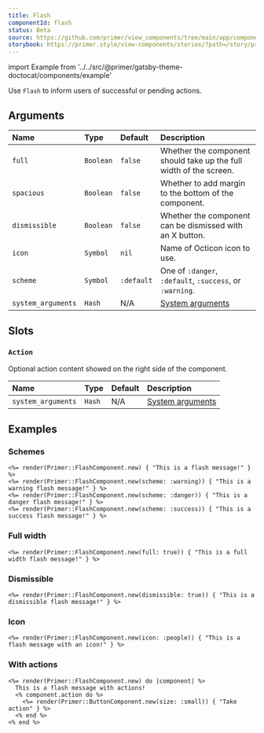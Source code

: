 ```yaml
---
title: Flash
componentId: flash
status: Beta
source: https://github.com/primer/view_components/tree/main/app/components/primer/flash_component.rb
storybook: https://primer.style/view-components/stories/?path=/story/primer-flash-component
---
```


import Example from '../../src/@primer/gatsby-theme-doctocat/components/example'

<!-- Warning: AUTO-GENERATED file, do not edit. Add code comments to your Ruby instead <3 -->

Use `Flash` to inform users of successful or pending actions.

## Arguments

| Name | Type | Default | Description |
| :- | :- | :- | :- |
| `full` | `Boolean` | `false` | Whether the component should take up the full width of the screen. |
| `spacious` | `Boolean` | `false` | Whether to add margin to the bottom of the component. |
| `dismissible` | `Boolean` | `false` | Whether the component can be dismissed with an X button. |
| `icon` | `Symbol` | `nil` | Name of Octicon icon to use. |
| `scheme` | `Symbol` | `:default` | One of `:danger`, `:default`, `:success`, or `:warning`. |
| `system_arguments` | `Hash` | N/A | [System arguments](/system-arguments) |

## Slots

### `Action`

Optional action content showed on the right side of the component.

| Name | Type | Default | Description |
| :- | :- | :- | :- |
| `system_arguments` | `Hash` | N/A | [System arguments](/system-arguments) |

## Examples

### Schemes

<Example src="<div data-view-component='true' class='flash'>    This is a flash message!  </div><div data-view-component='true' class='flash flash-warn'>    This is a warning flash message!  </div><div data-view-component='true' class='flash flash-error'>    This is a danger flash message!  </div><div data-view-component='true' class='flash flash-success'>    This is a success flash message!  </div>" />

```erb
<%= render(Primer::FlashComponent.new) { "This is a flash message!" } %>
<%= render(Primer::FlashComponent.new(scheme: :warning)) { "This is a warning flash message!" } %>
<%= render(Primer::FlashComponent.new(scheme: :danger)) { "This is a danger flash message!" } %>
<%= render(Primer::FlashComponent.new(scheme: :success)) { "This is a success flash message!" } %>
```

### Full width

<Example src="<div data-view-component='true' class='flash flash-full'>    This is a full width flash message!  </div>" />

```erb
<%= render(Primer::FlashComponent.new(full: true)) { "This is a full width flash message!" } %>
```

### Dismissible

<Example src="<div data-view-component='true' class='flash'>    This is a dismissible flash message!    <button class='flash-close js-flash-close' type='button' aria-label='Close'>      <svg aria-hidden='true' height='16' viewBox='0 0 16 16' version='1.1' width='16' data-view-component='true' class='octicon octicon-x'>    <path fill-rule='evenodd' d='M3.72 3.72a.75.75 0 011.06 0L8 6.94l3.22-3.22a.75.75 0 111.06 1.06L9.06 8l3.22 3.22a.75.75 0 11-1.06 1.06L8 9.06l-3.22 3.22a.75.75 0 01-1.06-1.06L6.94 8 3.72 4.78a.75.75 0 010-1.06z'></path></svg>    </button>  </div>" />

```erb
<%= render(Primer::FlashComponent.new(dismissible: true)) { "This is a dismissible flash message!" } %>
```

### Icon

<Example src="<div data-view-component='true' class='flash'>  <svg aria-hidden='true' height='16' viewBox='0 0 16 16' version='1.1' width='16' data-view-component='true' class='octicon octicon-people'>    <path fill-rule='evenodd' d='M5.5 3.5a2 2 0 100 4 2 2 0 000-4zM2 5.5a3.5 3.5 0 115.898 2.549 5.507 5.507 0 013.034 4.084.75.75 0 11-1.482.235 4.001 4.001 0 00-7.9 0 .75.75 0 01-1.482-.236A5.507 5.507 0 013.102 8.05 3.49 3.49 0 012 5.5zM11 4a.75.75 0 100 1.5 1.5 1.5 0 01.666 2.844.75.75 0 00-.416.672v.352a.75.75 0 00.574.73c1.2.289 2.162 1.2 2.522 2.372a.75.75 0 101.434-.44 5.01 5.01 0 00-2.56-3.012A3 3 0 0011 4z'></path></svg>  This is a flash message with an icon!  </div>" />

```erb
<%= render(Primer::FlashComponent.new(icon: :people)) { "This is a flash message with an icon!" } %>
```

### With actions

<Example src="<div data-view-component='true' class='flash'>      This is a flash message with actions!  <div data-view-component='true' class='flash-action'>    <button type='button' data-view-component='true' class='btn-sm btn'>  Take action</button></div></div>" />

```erb
<%= render(Primer::FlashComponent.new) do |component| %>
  This is a flash message with actions!
  <% component.action do %>
    <%= render(Primer::ButtonComponent.new(size: :small)) { "Take action" } %>
  <% end %>
<% end %>
```
